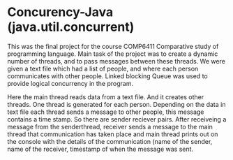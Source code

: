 # Concurency-Java (java.util.concurrent)

This was the final project for the course COMP6411 Comparative study of programming language. Main task of the project was to create a dynamic number of threads, and to pass messages between these threads. We were given a text file which had a list of people, and where each person communicates with other people. Linked blocking Queue was used to provide logical concurrency in the program.

Here the main thread reads data from a text file. And it creates other threads. One thread is generated for each person. Depending on the data in text file each thread sends a message to other people, this message contains a time stamp. So there are sender reciever pairs. After receiveing a message from the senderthread, receiver sends a message to the main thread that communication has taken place and main thread prints out on the console with the details of the communication (name of the sender, name of the receiver, timestamp of when the message was sent.
